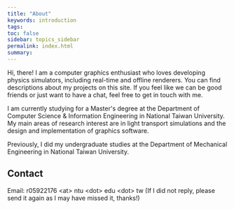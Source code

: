 ```yaml
---
title: "About"
keywords: introduction
tags: 
toc: false
sidebar: topics_sidebar
permalink: index.html
summary: 
---
```


Hi, there! I am a computer graphics enthusiast who loves developing physics simulators, including real-time and offline renderers. You can find descriptions about my projects on this site. If you feel like we can be good friends or just want to have a chat, feel free to get in touch with me.

I am currently studying for a Master's degree at the Department of Computer Science & Information Engineering in National Taiwan University. My main areas of research interest are in light transport simulations and the design and implementation of graphics software.

Previously, I did my undergraduate studies at the Department of Mechanical Engineering in National Taiwan University.

## Contact

Email: r05922176 &lt;at&gt; ntu &lt;dot&gt; edu &lt;dot&gt; tw
(If I did not reply, please send it again as I may have missed it, thanks!)
